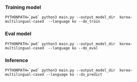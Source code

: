 
### Training model
```
PYTHONPATH=`pwd` python3 main.py --output_model_dir  korea-multilingual-cased  --language ko --do_train
```
### Eval model
```
PYTHONPATH=`pwd` python3 main.py --output_model_dir  korea-multilingual-cased  --language ko --do_eval
```

### Inference
```
PYTHONPATH=`pwd` python3 main.py --output_model_dir  korea-multilingual-cased --language ko --do_predict
```